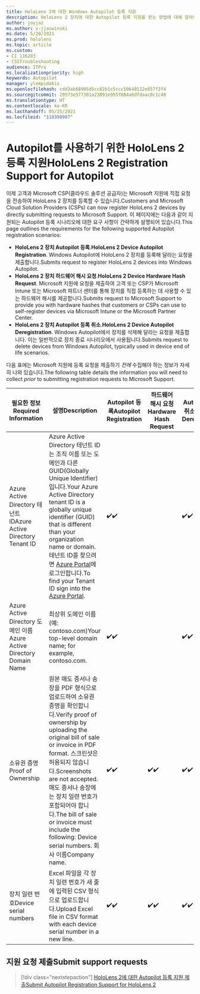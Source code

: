 ```yaml
---
title: HoloLens 2에 대한 Windows Autopilot 등록 지원
description: HoloLens 2 장치에 대한 Autopilot 등록 지원을 받는 방법에 대해 알아보세요.
author: joyjaz
ms.author: v-jjaswinski
ms.date: 5/20/2021
ms.prod: hololens
ms.topic: article
ms.custom:
- CI 116283
- CSSTroubleshooting
audience: ITPro
ms.localizationpriority: high
keywords: Autopilot
manager: ylempidakis
ms.openlocfilehash: cdd2ab68905d5cc82b1c5ccc50640112e857f2f4
ms.sourcegitcommit: 29573e577381a23891e9557884a6dfdaac0c1c48
ms.translationtype: HT
ms.contentlocale: ko-KR
ms.lasthandoff: 05/25/2021
ms.locfileid: "110398907"
---
```

# <a name="hololens-2-registration-support-for-autopilot"></a><span data-ttu-id="a717e-104">Autopilot를 사용하기 위한 HoloLens 2 등록 지원</span><span class="sxs-lookup"><span data-stu-id="a717e-104">HoloLens 2 Registration Support for Autopilot</span></span>

<span data-ttu-id="a717e-105">이제 고객과 Microsoft CSP(클라우드 솔루션 공급자)는 Microsoft 지원에 직접 요청을 전송하여 HoloLens 2 장치를 등록할 수 있습니다.</span><span class="sxs-lookup"><span data-stu-id="a717e-105">Customers and Microsoft Cloud Solution Providers (CSPs) can now register HoloLens 2 devices by directly submitting requests to Microsoft Support.</span></span> <span data-ttu-id="a717e-106">이 페이지에는 다음과 같이 지원되는 Autopilot 등록 시나리오에 대한 요구 사항이 간략하게 설명되어 있습니다.</span><span class="sxs-lookup"><span data-stu-id="a717e-106">This page outlines the requirements for the following supported Autopilot registration scenarios:</span></span>

- <span data-ttu-id="a717e-107">**HoloLens 2 장치 Autopilot 등록**.</span><span class="sxs-lookup"><span data-stu-id="a717e-107">**HoloLens 2 Device Autopilot Registration**.</span></span> <span data-ttu-id="a717e-108">Windows Autopilot에 HoloLens 2 장치를 등록해 달라는 요청을 제출합니다.</span><span class="sxs-lookup"><span data-stu-id="a717e-108">Submits request to register HoloLens 2 devices into Windows Autopilot.</span></span>
- <span data-ttu-id="a717e-109">**HoloLens 2 장치 하드웨어 해시 요청**.</span><span class="sxs-lookup"><span data-stu-id="a717e-109">**HoloLens 2 Device Hardware Hash Request**.</span></span> <span data-ttu-id="a717e-110">Microsoft 지원에 요청을 제출하여 고객 또는 CSP가 Microsoft Intune 또는 Microsoft 파트너 센터를 통해 장치를 직접 등록하는 데 사용할 수 있는 하드웨어 해시를 제공합니다.</span><span class="sxs-lookup"><span data-stu-id="a717e-110">Submits request to Microsoft Support to provide you with hardware hashes that customers or CSPs can use to self-register devices via Microsoft Intune or the Microsoft Partner Center.</span></span>
- <span data-ttu-id="a717e-111">**HoloLens 2 장치 Autopilot 등록 취소**.</span><span class="sxs-lookup"><span data-stu-id="a717e-111">**HoloLens 2 Device Autopilot Deregistration**.</span></span> <span data-ttu-id="a717e-112">Windows Autopilot에서 장치를 삭제해 달라는 요청을 제출합니다. 이는 일반적으로 장치 종료 시나리오에서 사용됩니다.</span><span class="sxs-lookup"><span data-stu-id="a717e-112">Submits request to delete devices from Windows Autopilot, typically used in device end of life scenarios.</span></span>

<span data-ttu-id="a717e-113">다음 표에는 Microsoft 지원에 등록 요청을 제출하기 *전에* 수집해야 하는 정보가 자세히 나와 있습니다.</span><span class="sxs-lookup"><span data-stu-id="a717e-113">The following table details the information you will need to collect *prior* to submitting registration requests to Microsoft Support.</span></span>

| <span data-ttu-id="a717e-114">필요한 정보</span><span class="sxs-lookup"><span data-stu-id="a717e-114">Required Information</span></span> | <span data-ttu-id="a717e-115">설명</span><span class="sxs-lookup"><span data-stu-id="a717e-115">Description</span></span> | <span data-ttu-id="a717e-116">Autopilot 등록</span><span class="sxs-lookup"><span data-stu-id="a717e-116">Autopilot Registration</span></span>  | <span data-ttu-id="a717e-117">하드웨어 해시 요청</span><span class="sxs-lookup"><span data-stu-id="a717e-117">Hardware Hash Request</span></span> | <span data-ttu-id="a717e-118">Autopilot 등록 취소</span><span class="sxs-lookup"><span data-stu-id="a717e-118">Autopilot Deregistration</span></span> |
------------|-------------------------------|--------------------------------------------------|------------------------------|--------------------------------|
|  <span data-ttu-id="a717e-119">Azure Active Directory 테넌트 ID</span><span class="sxs-lookup"><span data-stu-id="a717e-119">Azure Active Directory Tenant ID</span></span>    |    <span data-ttu-id="a717e-120">Azure Active Directory 테넌트 ID는 조직 이름 또는 도메인과 다른 GUID(Globally Unique Identifier)입니다.</span><span class="sxs-lookup"><span data-stu-id="a717e-120">Your Azure Active Directory tenant ID is a globally unique identifier (GUID) that is different than your organization name or domain.</span></span>    <span data-ttu-id="a717e-121">테넌트 ID를 찾으려면 [Azure Portal](https://portal.azure.com/#blade/Microsoft_AAD_IAM/ActiveDirectoryMenuBlade/Properties)에 로그인합니다.</span><span class="sxs-lookup"><span data-stu-id="a717e-121">To find your Tenant ID sign into the [Azure Portal](https://portal.azure.com/#blade/Microsoft_AAD_IAM/ActiveDirectoryMenuBlade/Properties).</span></span>    |     <span data-ttu-id="a717e-122">✔️</span><span class="sxs-lookup"><span data-stu-id="a717e-122">✔️</span></span>                         |                              |                         <span data-ttu-id="a717e-123">✔️</span><span class="sxs-lookup"><span data-stu-id="a717e-123">✔️</span></span>                        |
|  <span data-ttu-id="a717e-124">Azure Active Directory 도메인 이름</span><span class="sxs-lookup"><span data-stu-id="a717e-124">Azure Active Directory Domain Name</span></span>    |   <span data-ttu-id="a717e-125">최상위 도메인 이름(예: contoso.com)</span><span class="sxs-lookup"><span data-stu-id="a717e-125">Your top-level domain name; for example, contoso.com.</span></span>    |     <span data-ttu-id="a717e-126">✔️</span><span class="sxs-lookup"><span data-stu-id="a717e-126">✔️</span></span>                         |                              |                         <span data-ttu-id="a717e-127">✔️</span><span class="sxs-lookup"><span data-stu-id="a717e-127">✔️</span></span>                        |
|  <span data-ttu-id="a717e-128">소유권 증명</span><span class="sxs-lookup"><span data-stu-id="a717e-128">Proof of Ownership</span></span>    |   <span data-ttu-id="a717e-129">원본 매도 증서나 송장을 PDF 형식으로 업로드하여 소유권 증명을 확인합니다.</span><span class="sxs-lookup"><span data-stu-id="a717e-129">Verify proof of ownership by uploading the original bill of sale or invoice in PDF format.</span></span> <span data-ttu-id="a717e-130">스크린샷은 허용되지 않습니다.</span><span class="sxs-lookup"><span data-stu-id="a717e-130">Screenshots are not accepted.</span></span> <span data-ttu-id="a717e-131">매도 증서나 송장에는 장치 일련 번호가 포함되어야 합니다.</span><span class="sxs-lookup"><span data-stu-id="a717e-131">The bill of sale or invoice must include the following: Device serial numbers.</span></span> <span data-ttu-id="a717e-132">회사 이름</span><span class="sxs-lookup"><span data-stu-id="a717e-132">Company name.</span></span>     |     <span data-ttu-id="a717e-133">✔️</span><span class="sxs-lookup"><span data-stu-id="a717e-133">✔️</span></span>                         |              <span data-ttu-id="a717e-134">✔️</span><span class="sxs-lookup"><span data-stu-id="a717e-134">✔️</span></span>                |                         <span data-ttu-id="a717e-135">✔️</span><span class="sxs-lookup"><span data-stu-id="a717e-135">✔️</span></span>                        |
|  <span data-ttu-id="a717e-136">장치 일련 번호</span><span class="sxs-lookup"><span data-stu-id="a717e-136">Device serial numbers</span></span>    |   <span data-ttu-id="a717e-137">Excel 파일을 각 장치 일련 번호가 새 줄에 입력된 CSV 형식으로 업로드합니다.</span><span class="sxs-lookup"><span data-stu-id="a717e-137">Upload Excel file in CSV format with each device serial number in a new line.</span></span>     |     <span data-ttu-id="a717e-138">✔️</span><span class="sxs-lookup"><span data-stu-id="a717e-138">✔️</span></span>                         |              <span data-ttu-id="a717e-139">✔️</span><span class="sxs-lookup"><span data-stu-id="a717e-139">✔️</span></span>                |                         <span data-ttu-id="a717e-140">✔️</span><span class="sxs-lookup"><span data-stu-id="a717e-140">✔️</span></span>                        |

## <a name="submit-support-requests"></a><span data-ttu-id="a717e-141">지원 요청 제출</span><span class="sxs-lookup"><span data-stu-id="a717e-141">Submit support requests</span></span>

> [!div class="nextstepaction"]
> [<span data-ttu-id="a717e-142">HoloLens 2에 대한 Autopilot 등록 지원 제출</span><span class="sxs-lookup"><span data-stu-id="a717e-142">Submit Autopilot Registration Support for HoloLens 2</span></span>](https://prod.support.services.microsoft.com/supportrequestform/0d8bf192-cab7-6d39-143d-5a17840b9f5f)
